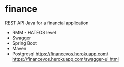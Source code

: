 # finance

REST API Java for a financial application

* RMM - HATEOS level
* Swagger 
* Spring Boot 
* Maven 
* Postgresql
https://financevos.herokuapp.com/
https://financevos.herokuapp.com/swagger-ui.html
